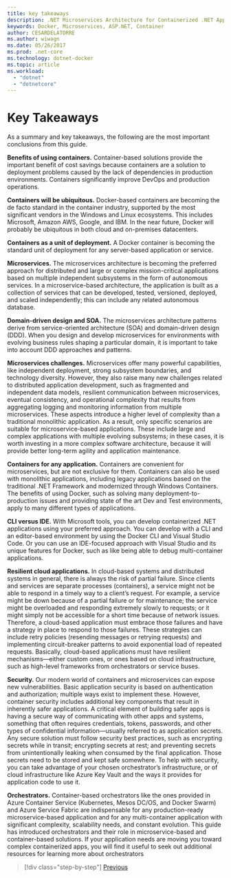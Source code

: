 ```yaml
---
title: key takeaways
description: .NET Microservices Architecture for Containerized .NET Applications | key takeaways
keywords: Docker, Microservices, ASP.NET, Container
author: CESARDELATORRE
ms.author: wiwagn
ms.date: 05/26/2017
ms.prod: .net-core
ms.technology: dotnet-docker
ms.topic: article
ms.workload: 
  - "dotnet"
  - "dotnetcore"
---
```

# Key Takeaways

As a summary and key takeaways, the following are the most important conclusions from this guide.

**Benefits of using containers.** Container-based solutions provide the important benefit of cost savings because containers are a solution to deployment problems caused by the lack of dependencies in production environments. Containers significantly improve DevOps and production operations.

**Containers will be ubiquitous.** Docker-based containers are becoming the de facto standard in the container industry, supported by the most significant vendors in the Windows and Linux ecosystems. This includes Microsoft, Amazon AWS, Google, and IBM. In the near future, Docker will probably be ubiquitous in both cloud and on-premises datacenters.

**Containers as a unit of deployment.** A Docker container is becoming the standard unit of deployment for any server-based application or service.

**Microservices.** The microservices architecture is becoming the preferred approach for distributed and large or complex mission-critical applications based on multiple independent subsystems in the form of autonomous services. In a microservice-based architecture, the application is built as a collection of services that can be developed, tested, versioned, deployed, and scaled independently; this can include any related autonomous database.

**Domain-driven design and SOA.** The microservices architecture patterns derive from service-oriented architecture (SOA) and domain-driven design (DDD). When you design and develop microservices for environments with evolving business rules shaping a particular domain, it is important to take into account DDD approaches and patterns.

**Microservices challenges.** Microservices offer many powerful capabilities, like independent deployment, strong subsystem boundaries, and technology diversity. However, they also raise many new challenges related to distributed application development, such as fragmented and independent data models, resilient communication between microservices, eventual consistency, and operational complexity that results from aggregating logging and monitoring information from multiple microservices. These aspects introduce a higher level of complexity than a traditional monolithic application. As a result, only specific scenarios are suitable for microservice-based applications. These include large and complex applications with multiple evolving subsystems; in these cases, it is worth investing in a more complex software architecture, because it will provide better long-term agility and application maintenance.

**Containers for any application.** Containers are convenient for microservices, but are not exclusive for them. Containers can also be used with monolithic applications, including legacy applications based on the traditional .NET Framework and modernized through Windows Containers. The benefits of using Docker, such as solving many deployment-to-production issues and providing state of the art Dev and Test environments, apply to many different types of applications.

**CLI versus IDE.** With Microsoft tools, you can develop containerized .NET applications using your preferred approach. You can develop with a CLI and an editor-based environment by using the Docker CLI and Visual Studio Code. Or you can use an IDE-focused approach with Visual Studio and its unique features for Docker, such as like being able to debug multi-container applications.

**Resilient cloud applications.** In cloud-based systems and distributed systems in general, there is always the risk of partial failure. Since clients and services are separate processes (containers), a service might not be able to respond in a timely way to a client’s request. For example, a service might be down because of a partial failure or for maintenance; the service might be overloaded and responding extremely slowly to requests; or it might simply not be accessible for a short time because of network issues. Therefore, a cloud-based application must embrace those failures and have a strategy in place to respond to those failures. These strategies can include retry policies (resending messages or retrying requests) and implementing circuit-breaker patterns to avoid exponential load of repeated requests. Basically, cloud-based applications must have resilient mechanisms—either custom ones, or ones based on cloud infrastructure, such as high-level frameworks from orchestrators or service buses.

**Security.** Our modern world of containers and microservices can expose new vulnerabilities. Basic application security is based on authentication and authorization; multiple ways exist to implement these. However, container security includes additional key components that result in inherently safer applications. A critical element of building safer apps is having a secure way of communicating with other apps and systems, something that often requires credentials, tokens, passwords, and other types of confidential information—usually referred to as application secrets. Any secure solution must follow security best practices, such as encrypting secrets while in transit; encrypting secrets at rest; and preventing secrets from unintentionally leaking when consumed by the final application. Those secrets need to be stored and kept safe somewhere. To help with security, you can take advantage of your chosen orchestrator’s infrastructure, or of cloud infrastructure like Azure Key Vault and the ways it provides for application code to use it.

**Orchestrators.** Container-based orchestrators like the ones provided in Azure Container Service (Kubernetes, Mesos DC/OS, and Docker Swarm) and Azure Service Fabric are indispensable for any production-ready microservice-based application and for any multi-container application with significant complexity, scalability needs, and constant evolution. This guide has introduced orchestrators and their role in microservice-based and container-based solutions. If your application needs are moving you toward complex containerized apps, you will find it useful to seek out additional resources for learning more about orchestrators

> [!div class="step-by-step"]
> [Previous](secure-net-microservices-web-applications/azure-key-vault-protects-secrets.md)
